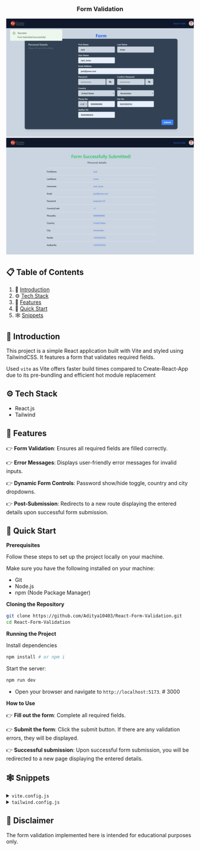 <div align="center">
<h3 align="center">Form Validation</h3>
      <img src="src/assets/form.jpeg" alt="Project Banner">
      <img src="src/assets/success.jpeg" alt="Project Banner">
  <br />

  <!-- <div>
    <img src="https://img.shields.io/badge/-Tailwind_CSS-black?style=for-the-badge&logoColor=white&logo=tailwindcss&color=06B6D4" alt="tailwindcss" />
  </div> -->
</div>

## 📋 <a name="table">Table of Contents</a>

1. 🤖 [Introduction](#introduction)
2. ⚙️ [Tech Stack](#tech-stack)
3. 🔋 [Features](#features)
4. 🤸 [Quick Start](#quick-start)
5. 🕸️ [Snippets](#snippets)

## <a name="introduction">🤖 Introduction</a>

This project is a simple React application built with Vite and styled using TailwindCSS. It features a form that validates required fields.

Used `vite` as Vite offers faster build times compared to Create-React-App due to its pre-bundling and efficient hot module replacement 

## <a name="tech-stack">⚙️ Tech Stack</a>

- React.js
- Tailwind


## <a name="features">🌟 Features</a>

👉 **Form Validation**: Ensures all required fields are filled correctly.

👉 **Error Messages**: Displays user-friendly error messages for invalid inputs.

👉 **Dynamic Form Controls**: Password show/hide toggle, country and city dropdowns.

👉 **Post-Submission**: Redirects to a new route displaying the entered details upon successful form submission.

## <a name="quick-start">🤸 Quick Start</a>

**Prerequisites**

Follow these steps to set up the project locally on your machine.

Make sure you have the following installed on your machine:

- Git
- Node.js
- npm (Node Package Manager)

**Cloning the Repository**

```bash
git clone https://github.com/Aditya10403/React-Form-Validation.git
cd React-Form-Validation
```

**Running the Project**

Install dependencies
```bash
npm install # or npm i
```

Start the server:
```bash
npm run dev
```

- Open your browser and navigate to `http://localhost:5173`. # 3000 

**How to Use**

👉 **Fill out the form**: Complete all required fields.

👉 **Submit the form**: Click the submit button. If there are any validation errors, they will be displayed.

👉 **Successful submission**: Upon successful form submission, you will be redirected to a new page displaying the entered details.

## <a name="snippets">🕸️ Snippets</a>

<details>
<summary><code>vite.config.js</code></summary>

```javascript
import { defineConfig } from "vite";
import react from "@vitejs/plugin-react";

// https://vitejs.dev/config/
export default defineConfig({
  plugins: [
    react(),
  ],
  resolve: {
    alias: {
      "@mui/styled-engine": "@mui/styled-engine-sc",
    },
  },
});

```

</details>

<details>
<summary><code>tailwind.config.js</code></summary>

```javascript
/** @type {import('tailwindcss').Config} */
export default {
  content: [
    "./index.html",
    "./src/**/*.{js,ts,jsx,tsx}",
  ],
  theme: {
    extend: {
      // Hide the default eye icon for password input fields
      '@media (prefers-reduced-motion: no-preference)': {
        'input::-webkit-outer-spin-button': {
          '-webkit-appearance': 'none',
          margin: 0,
        },
        'input::-webkit-inner-spin-button': {
          '-webkit-appearance': 'none',
          margin: 0,
        },
        'input[type=number]': {
          '-moz-appearance': 'textfield',
        },
      },
    },
  },
  plugins: [],
}
```

</details>


## <a>🚨 Disclaimer</a>

The form validation implemented here is intended for educational purposes only.

#


